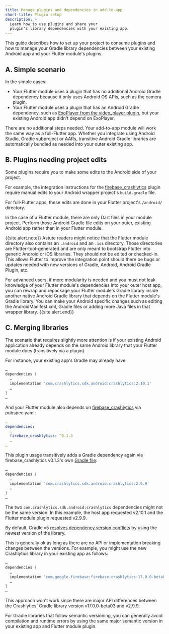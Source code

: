 ```yaml
---
title: Manage plugins and dependencies in add-to-app
short-title: Plugin setup
description: >
  Learn how to use plugins and share your 
  plugin's library dependencies with your existing app.
---
```


This guide describes how to set up your project to consume
plugins and how to manage your Gradle library dependencies
between your existing Android app and your Flutter module's plugins.

## A. Simple scenario

In the simple cases:

* Your Flutter module uses a plugin that has no additional
  Android Gradle dependency because it only uses Android OS
  APIs, such as the camera plugin.
* Your Flutter module uses a plugin that has an Android
  Gradle dependency, such as
  [ExoPlayer from the video_player plugin][],
  but your existing Android app didn't depend on ExoPlayer.

There are no additional steps needed. Your add-to-app
module will work the same way as a full-Flutter app.
Whether you integrate using Android Studio, 
Gradle subproject or AARs,
transitive Android Gradle libraries are automatically
bundled as needed into your outer existing app.

## B. Plugins needing project edits

Some plugins require you to make some edits to the
Android side of your project.

For example, the integration instructions for the
[firebase_crashlytics][] plugin require manual
edits to your Android wrapper project's `build.gradle` file.

For full-Flutter apps, these edits are done in your
Flutter project's `/android/` directory.

In the case of a Flutter module, there are only Dart
files in your module project. Perform those Android
Gradle file edits on your outer, existing Android
app rather than in your Flutter module.

{{site.alert.note}}
  Astute readers might notice that the Flutter module
  directory also contains an `.android` and an
  `.ios` directory. Those directories are Flutter-tool-generated
  and are only meant to bootstrap Flutter into generic
  Android or iOS libraries. They should not be edited or checked-in.
  This allows Flutter to improve the integration point should
  there be bugs or updates needed with new versions of Gradle,
  Android, Android Gradle Plugin, etc.

  For advanced users, if more modularity is needed and you must
  not leak knowledge of your Flutter module's dependencies into
  your outer host app, you can rewrap and repackage your Flutter
  module's Gradle library inside another native Android Gradle
  library that depends on the Flutter module's Gradle library.
  You can make your Android specific changes such as editing the
  AndroidManifest.xml, Gradle files or adding more Java files
  in that wrapper library.
{{site.alert.end}}

## C. Merging libraries

The scenario that requires slightly more attention is if
your existing Android application already depends on the
same Android library that your Flutter module
does (transitively via a plugin).

For instance, your existing app's Gradle may already have:

<!--code-excerpt "<existing app>/app/build.gradle" title-->
```gradle
…
dependencies {
  …
  implementation 'com.crashlytics.sdk.android:crashlytics:2.10.1'
  …
}
…
```

And your Flutter module also depends on
[firebase_crashlytics][] via pubspec.yaml:

<!--code-excerpt "<Flutter module>/pubspec.yaml" title-->
```yaml
…
dependencies:
  …
  firebase_crashlytics: ^0.1.3
  …
…
```

This plugin usage transitively adds a Gradle dependency again via
firebase_crashlytics v0.1.3's own [Gradle file][]:

<!--code-excerpt "<firebase_crashlytics via pub>/android/build.gradle" title-->
```gradle
…
dependencies {
  …
  implementation 'com.crashlytics.sdk.android:crashlytics:2.9.9'
  …
}
…
```

The two `com.crashlytics.sdk.android:crashlytics` dependencies
might not be the same version. In this example,
the host app requested v2.10.1 and the Flutter
module plugin requested v2.9.9.

By default, Gradle v5
[resolves dependency version conflicts][]
by using the newest version of the library.

This is generally ok as long as there are no API
or implementation breaking changes between the versions.
For example, you might use the new Crashlytics library
in your existing app as follows:

<!--code-excerpt "<existing app>/app/build.gradle" title-->
```gradle
…
dependencies {
  …
  implementation 'com.google.firebase:firebase-crashlytics:17.0.0-beta03
  …
}
…
```

This approach won't work since there are major API differences
between the Crashlytics' Gradle library version
v17.0.0-beta03 and v2.9.9.

For Gradle libraries that follow semantic versioning,
you can generally avoid compilation and runtime errors
by using the same major semantic version in your
existing app and Flutter module plugin.


[ExoPlayer from the video_player plugin]: {{site.repo.plugins}}/blob/master/packages/video_player/video_player/android/build.gradle
[firebase_crashlytics]: {{site.pub}}/packages/firebase_crashlytics
[Gradle file]: {{site.github}}/FirebaseExtended/flutterfire/blob/bdb95fcacf7cf077d162d2f267eee54a8b0be3bc/packages/firebase_crashlytics/android/build.gradle#L40
[resolves dependency version conflicts]: https://docs.gradle.org/current/userguide/dependency_resolution.html#sub:resolution-strategy

